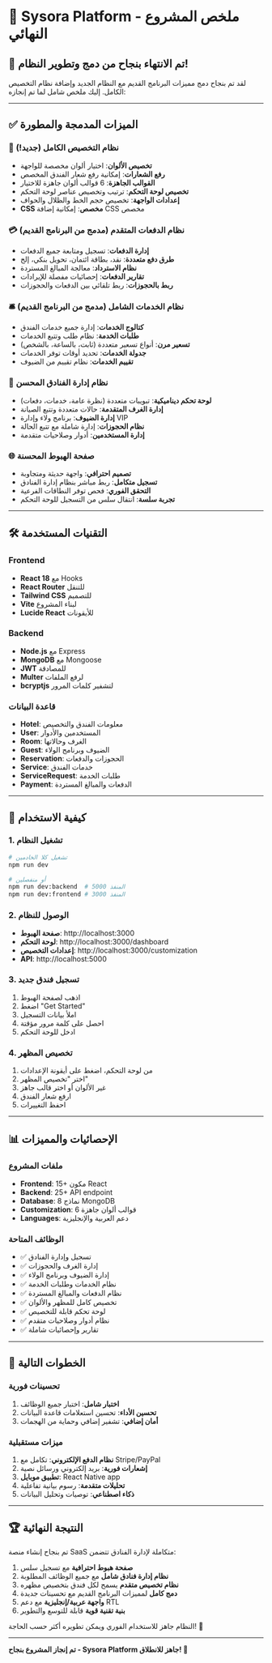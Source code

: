 # 🏨 Sysora Platform - ملخص المشروع النهائي

## 🎉 تم الانتهاء بنجاح من دمج وتطوير النظام!

لقد تم بنجاح دمج مميزات البرنامج القديم مع النظام الجديد وإضافة نظام التخصيص الكامل. إليك ملخص شامل لما تم إنجازه:

---

## ✅ الميزات المدمجة والمطورة

### 🎨 نظام التخصيص الكامل (جديد!)
- **تخصيص الألوان**: اختيار ألوان مخصصة للواجهة
- **رفع الشعارات**: إمكانية رفع شعار الفندق المخصص
- **القوالب الجاهزة**: 6 قوالب ألوان جاهزة للاختيار
- **تخصيص لوحة التحكم**: ترتيب وتخصيص عناصر لوحة التحكم
- **إعدادات الواجهة**: تخصيص حجم الخط والظلال والحواف
- **CSS مخصص**: إمكانية إضافة CSS مخصص

### 💳 نظام الدفعات المتقدم (مدمج من البرنامج القديم)
- **إدارة الدفعات**: تسجيل ومتابعة جميع الدفعات
- **طرق دفع متعددة**: نقد، بطاقة ائتمان، تحويل بنكي، إلخ
- **نظام الاسترداد**: معالجة المبالغ المستردة
- **تقارير الدفعات**: إحصائيات مفصلة للإيرادات
- **ربط بالحجوزات**: ربط تلقائي بين الدفعات والحجوزات

### 🛎️ نظام الخدمات الشامل (مدمج من البرنامج القديم)
- **كتالوج الخدمات**: إدارة جميع خدمات الفندق
- **طلبات الخدمة**: نظام طلب وتتبع الخدمات
- **تسعير مرن**: أنواع تسعير متعددة (ثابت، بالساعة، بالشخص)
- **جدولة الخدمات**: تحديد أوقات توفر الخدمات
- **تقييم الخدمات**: نظام تقييم من الضيوف

### 🏨 نظام إدارة الفنادق المحسن
- **لوحة تحكم ديناميكية**: تبويبات متعددة (نظرة عامة، خدمات، دفعات)
- **إدارة الغرف المتقدمة**: حالات متعددة وتتبع الصيانة
- **إدارة الضيوف**: برنامج ولاء وإدارة VIP
- **نظام الحجوزات**: إدارة شاملة مع تتبع الحالة
- **إدارة المستخدمين**: أدوار وصلاحيات متقدمة

### 🌐 صفحة الهبوط المحسنة
- **تصميم احترافي**: واجهة حديثة ومتجاوبة
- **تسجيل متكامل**: ربط مباشر بنظام إدارة الفنادق
- **التحقق الفوري**: فحص توفر النطاقات الفرعية
- **تجربة سلسة**: انتقال سلس من التسجيل للوحة التحكم

---

## 🛠️ التقنيات المستخدمة

### Frontend
- **React 18** مع Hooks
- **React Router** للتنقل
- **Tailwind CSS** للتصميم
- **Vite** لبناء المشروع
- **Lucide React** للأيقونات

### Backend
- **Node.js** مع Express
- **MongoDB** مع Mongoose
- **JWT** للمصادقة
- **Multer** لرفع الملفات
- **bcryptjs** لتشفير كلمات المرور

### قاعدة البيانات
- **Hotel**: معلومات الفندق والتخصيص
- **User**: المستخدمين والأدوار
- **Room**: الغرف وحالاتها
- **Guest**: الضيوف وبرنامج الولاء
- **Reservation**: الحجوزات والدفعات
- **Service**: خدمات الفندق
- **ServiceRequest**: طلبات الخدمة
- **Payment**: الدفعات والمبالغ المستردة

---

## 🚀 كيفية الاستخدام

### 1. تشغيل النظام
```bash
# تشغيل كلا الخادمين
npm run dev

# أو منفصلين
npm run dev:backend  # المنفذ 5000
npm run dev:frontend # المنفذ 3000
```

### 2. الوصول للنظام
- **صفحة الهبوط**: http://localhost:3000
- **لوحة التحكم**: http://localhost:3000/dashboard
- **إعدادات التخصيص**: http://localhost:3000/customization
- **API**: http://localhost:5000

### 3. تسجيل فندق جديد
1. اذهب لصفحة الهبوط
2. اضغط "Get Started"
3. املأ بيانات التسجيل
4. احصل على كلمة مرور مؤقتة
5. ادخل للوحة التحكم

### 4. تخصيص المظهر
1. من لوحة التحكم، اضغط على أيقونة الإعدادات
2. اختر "تخصيص المظهر"
3. غير الألوان أو اختر قالب جاهز
4. ارفع شعار الفندق
5. احفظ التغييرات

---

## 📊 الإحصائيات والمميزات

### ملفات المشروع
- **Frontend**: 15+ مكون React
- **Backend**: 25+ API endpoint
- **Database**: 8 نماذج MongoDB
- **Customization**: 6 قوالب ألوان جاهزة
- **Languages**: دعم العربية والإنجليزية

### الوظائف المتاحة
- ✅ تسجيل وإدارة الفنادق
- ✅ إدارة الغرف والحجوزات
- ✅ إدارة الضيوف وبرنامج الولاء
- ✅ نظام الخدمات وطلبات الخدمة
- ✅ نظام الدفعات والمبالغ المستردة
- ✅ تخصيص كامل للمظهر والألوان
- ✅ لوحة تحكم قابلة للتخصيص
- ✅ نظام أدوار وصلاحيات متقدم
- ✅ تقارير وإحصائيات شاملة

---

## 🎯 الخطوات التالية

### تحسينات فورية
1. **اختبار شامل**: اختبار جميع الوظائف
2. **تحسين الأداء**: تحسين استعلامات قاعدة البيانات
3. **أمان إضافي**: تشفير إضافي وحماية من الهجمات

### ميزات مستقبلية
1. **نظام الدفع الإلكتروني**: تكامل مع Stripe/PayPal
2. **إشعارات فورية**: بريد إلكتروني ورسائل نصية
3. **تطبيق موبايل**: React Native app
4. **تحليلات متقدمة**: رسوم بيانية تفاعلية
5. **ذكاء اصطناعي**: توصيات وتحليل البيانات

---

## 🏆 النتيجة النهائية

تم بنجاح إنشاء منصة SaaS متكاملة لإدارة الفنادق تتضمن:

1. **صفحة هبوط احترافية** مع تسجيل سلس
2. **نظام إدارة فنادق شامل** مع جميع الوظائف المطلوبة
3. **نظام تخصيص متقدم** يسمح لكل فندق بتخصيص مظهره
4. **دمج كامل** لمميزات البرنامج القديم مع تحسينات جديدة
5. **واجهة عربية/إنجليزية** مع دعم RTL
6. **بنية تقنية قوية** قابلة للتوسع والتطوير

النظام جاهز للاستخدام الفوري ويمكن تطويره أكثر حسب الحاجة! 🎉

---

**تم إنجاز المشروع بنجاح - Sysora Platform جاهز للانطلاق! 🚀**
